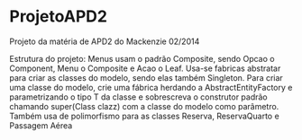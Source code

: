 ProjetoAPD2
===========

Projeto da matéria de APD2 do Mackenzie 02/2014

Estrutura do projeto:
Menus usam o padrão Composite, sendo Opcao o Component, Menu o Composite e Acao o Leaf.
Usa-se fabricas abstratar para criar as classes do modelo, sendo elas também Singleton.
Para criar uma classe do modelo, crie uma fábrica herdando a AbstractEntityFactory<T> e parametrizando o tipo T da classe e sobrescreva o construtor padrão chamando super(Class<T> clazz) com a classe do modelo como parâmetro.
Também usa de polimorfismo para as classes Reserva, ReservaQuarto e Passagem Aérea


